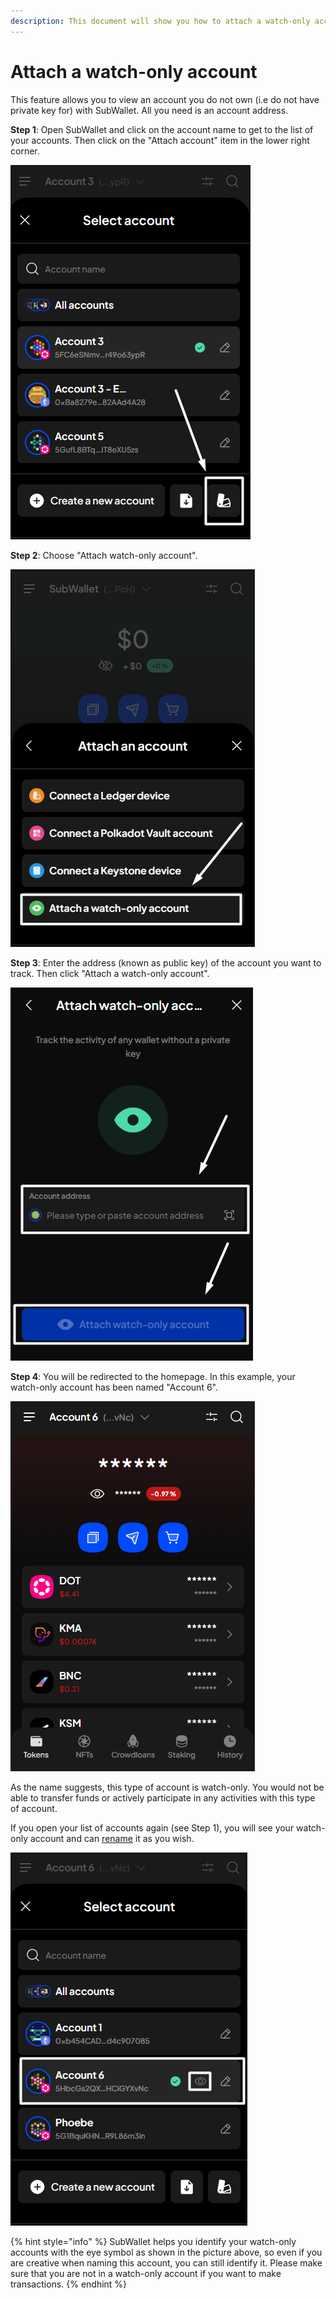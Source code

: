 ```yaml
---
description: This document will show you how to attach a watch-only account on SubWallet.
---
```


# Attach a watch-only account

This feature allows you to view an account you do not own (i.e do not have private key for) with SubWallet. All you need is an account address.

**Step 1**: Open SubWallet and click on the account name to get to the list of your accounts. Then click on the "Attach account" item in the lower right corner.

![](<../../.gitbook/assets/image (100) (1).png>)

**Step 2**: Choose "Attach watch-only account".

![](<../../.gitbook/assets/image (30) (1) (1) (1).png>)

**Step 3**: Enter the address (known as public key) of the account you want to track. Then click "Attach a watch-only account".

![](<../../.gitbook/assets/image (34) (1) (1) (1).png>)

**Step 4**: You will be redirected to the homepage. In this example, your watch-only account has been named "Account 6".

![](<../../.gitbook/assets/image (31) (1) (1) (1).png>)

As the name suggests, this type of account is watch-only. You would not be able to transfer funds or actively participate in any activities with this type of account.&#x20;

If you open your list of accounts again (see Step 1), you will see your watch-only account and can [rename](switch-between-accounts-and-change-account-name.md) it as you wish.

![](<../../.gitbook/assets/image (101) (1).png>)

{% hint style="info" %}
SubWallet helps you identify your watch-only accounts with the eye symbol as shown in the picture above, so even if you are creative when naming this account, you can still identify it. Please make sure that you are not in a watch-only account if you want to make transactions.
{% endhint %}



